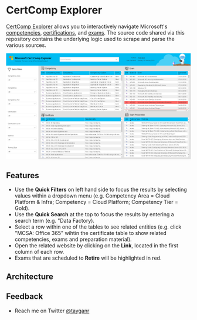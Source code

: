 # CertComp Explorer

[CertComp Explorer](https://aka.ms/certcomp) allows you to interactively navigate Microsoft's [competencies](https://partner.microsoft.com/en-us/membership/competencies), [certifications](https://www.microsoft.com/en-us/learning/certification-overview.aspx), and [exams](https://www.microsoft.com/en-us/learning/exam-list.aspx). The source code shared via this repository contains the underlying logic used to scrape and parse the various sources.

![](media/certcompexplorer.png)

## Features

* Use the **Quick Filters** on left hand side to focus the results by selecting values within a dropdown menu (e.g. Competency Area = Cloud Platform & Infra; Competency = Cloud Platform; Competency Tier = Gold).
* Use the **Quick Search** at the top to focus the results by entering a search term (e.g. "Data Factory).
* Select a row within one of the tables to see related entities (e.g. click "MCSA: Office 365" wihtin the certificate table to show related competencies, exams and preparation material).
* Open the related website by clicking on the **Link**, located in the first column of each row.
* Exams that are scheduled to **Retire** will be highlighted in red.

## Architecture

## Feedback

*  Reach me on Twitter [@tayganr](https://twitter.com/tayganr)
